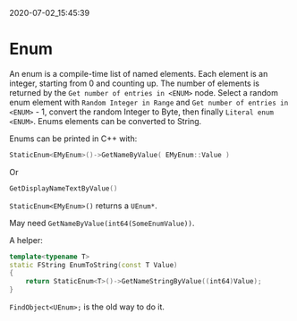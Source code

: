 2020-07-02_15:45:39

# Enum

An enum is a compile-time list of named elements.
Each element is an integer, starting from 0 and counting up.
The number of elements is returned by the `Get number of entries in <ENUM>` node.
Select a random enum element with `Random Integer in Range` and `Get number of entries in <ENUM>` - 1, convert the random Integer to Byte, then finally `Literal enum <ENUM>`.
Enums elements can be converted to String. 


Enums can be printed in C++ with:

```c++
StaticEnum<EMyEnum>()->GetNameByValue( EMyEnum::Value )
```
Or
```c++
GetDisplayNameTextByValue()
```
`StaticEnum<EMyEnum>()` returns a `UEnum*`.

May need `GetNameByValue(int64(SomeEnumValue))`.

A helper:
```c++
template<typename T>
static FString EnumToString(const T Value)
{
	return StaticEnum<T>()->GetNameStringByValue((int64)Value);
}
```

`FindObject<UEnum>;` is the old way to do it.
